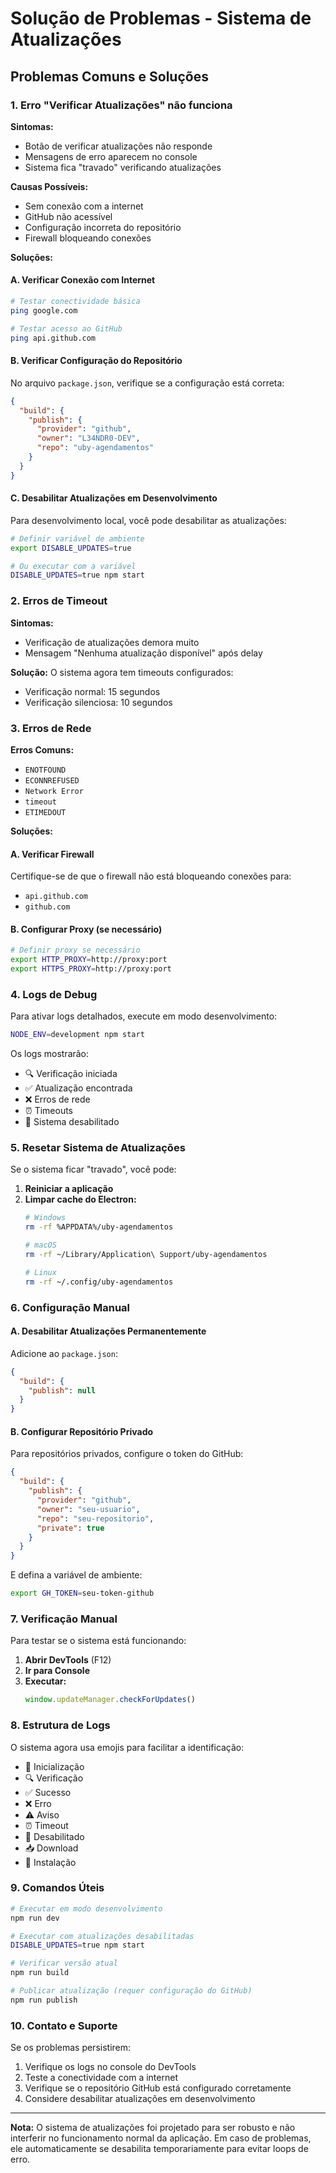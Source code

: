 # Solução de Problemas - Sistema de Atualizações

## Problemas Comuns e Soluções

### 1. Erro "Verificar Atualizações" não funciona

**Sintomas:**
- Botão de verificar atualizações não responde
- Mensagens de erro aparecem no console
- Sistema fica "travado" verificando atualizações

**Causas Possíveis:**
- Sem conexão com a internet
- GitHub não acessível
- Configuração incorreta do repositório
- Firewall bloqueando conexões

**Soluções:**

#### A. Verificar Conexão com Internet
```bash
# Testar conectividade básica
ping google.com

# Testar acesso ao GitHub
ping api.github.com
```

#### B. Verificar Configuração do Repositório
No arquivo `package.json`, verifique se a configuração está correta:

```json
{
  "build": {
    "publish": {
      "provider": "github",
      "owner": "L34NDR0-DEV",
      "repo": "uby-agendamentos"
    }
  }
}
```

#### C. Desabilitar Atualizações em Desenvolvimento
Para desenvolvimento local, você pode desabilitar as atualizações:

```bash
# Definir variável de ambiente
export DISABLE_UPDATES=true

# Ou executar com a variável
DISABLE_UPDATES=true npm start
```

### 2. Erros de Timeout

**Sintomas:**
- Verificação de atualizações demora muito
- Mensagem "Nenhuma atualização disponível" após delay

**Solução:**
O sistema agora tem timeouts configurados:
- Verificação normal: 15 segundos
- Verificação silenciosa: 10 segundos

### 3. Erros de Rede

**Erros Comuns:**
- `ENOTFOUND`
- `ECONNREFUSED`
- `Network Error`
- `timeout`
- `ETIMEDOUT`

**Soluções:**

#### A. Verificar Firewall
Certifique-se de que o firewall não está bloqueando conexões para:
- `api.github.com`
- `github.com`

#### B. Configurar Proxy (se necessário)
```bash
# Definir proxy se necessário
export HTTP_PROXY=http://proxy:port
export HTTPS_PROXY=http://proxy:port
```

### 4. Logs de Debug

Para ativar logs detalhados, execute em modo desenvolvimento:

```bash
NODE_ENV=development npm start
```

Os logs mostrarão:
- 🔍 Verificação iniciada
- ✅ Atualização encontrada
- ❌ Erros de rede
- ⏰ Timeouts
- 🚫 Sistema desabilitado

### 5. Resetar Sistema de Atualizações

Se o sistema ficar "travado", você pode:

1. **Reiniciar a aplicação**
2. **Limpar cache do Electron:**
   ```bash
   # Windows
   rm -rf %APPDATA%/uby-agendamentos
   
   # macOS
   rm -rf ~/Library/Application\ Support/uby-agendamentos
   
   # Linux
   rm -rf ~/.config/uby-agendamentos
   ```

### 6. Configuração Manual

#### A. Desabilitar Atualizações Permanentemente
Adicione ao `package.json`:

```json
{
  "build": {
    "publish": null
  }
}
```

#### B. Configurar Repositório Privado
Para repositórios privados, configure o token do GitHub:

```json
{
  "build": {
    "publish": {
      "provider": "github",
      "owner": "seu-usuario",
      "repo": "seu-repositorio",
      "private": true
    }
  }
}
```

E defina a variável de ambiente:
```bash
export GH_TOKEN=seu-token-github
```

### 7. Verificação Manual

Para testar se o sistema está funcionando:

1. **Abrir DevTools** (F12)
2. **Ir para Console**
3. **Executar:**
   ```javascript
   window.updateManager.checkForUpdates()
   ```

### 8. Estrutura de Logs

O sistema agora usa emojis para facilitar a identificação:

- 🚀 Inicialização
- 🔍 Verificação
- ✅ Sucesso
- ❌ Erro
- ⚠️ Aviso
- ⏰ Timeout
- 🚫 Desabilitado
- 📥 Download
- 🔄 Instalação

### 9. Comandos Úteis

```bash
# Executar em modo desenvolvimento
npm run dev

# Executar com atualizações desabilitadas
DISABLE_UPDATES=true npm start

# Verificar versão atual
npm run build

# Publicar atualização (requer configuração do GitHub)
npm run publish
```

### 10. Contato e Suporte

Se os problemas persistirem:

1. Verifique os logs no console do DevTools
2. Teste a conectividade com a internet
3. Verifique se o repositório GitHub está configurado corretamente
4. Considere desabilitar atualizações em desenvolvimento

---

**Nota:** O sistema de atualizações foi projetado para ser robusto e não interferir no funcionamento normal da aplicação. Em caso de problemas, ele automaticamente se desabilita temporariamente para evitar loops de erro. 